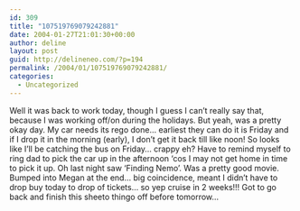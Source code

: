 ```yaml
---
id: 309
title: "107519769079242881"
date: 2004-01-27T21:01:30+00:00
author: deline
layout: post
guid: http://delineneo.com/?p=194
permalink: /2004/01/107519769079242881/
categories:
  - Uncategorized
---
```

Well it was back to work today, though I guess I can&#8217;t really say that, because I was working off/on during the holidays. But yeah, was a pretty okay day. My car needs its rego done&#8230; earliest they can do it is Friday and if I drop it in the morning (early), I don&#8217;t get it back till like noon! So looks like I&#8217;ll be catching the bus on Friday&#8230; crappy eh? Have to remind myself to ring dad to pick the car up in the afternoon &#8216;cos I may not get home in time to pick it up. Oh last night saw &#8216;Finding Nemo&#8217;. Was a pretty good movie. Bumped into Megan at the end&#8230; big coincidence, meant I didn&#8217;t have to drop buy today to drop of tickets&#8230; so yep cruise in 2 weeks!!! Got to go back and finish this sheeto thingo off before tomorrow&#8230;